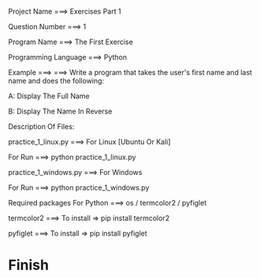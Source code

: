 Project Name ===> Exercises Part 1

Question Number ===> 1 

Program Name ===> The First Exercise

Programming Language ===> Python

Example ===> ===> Write a program that takes the user's first name and last name and does the following:

A: Display The Full Name

B: Display The Name In Reverse

Description Of Files:

practice_1_linux.py ===> For Linux [Ubuntu Or Kali]

For Run ===> python practice_1_linux.py

practice_1_windows.py ===> For Windows

For Run ===> python practice_1_windows.py

Required packages For Python ===> os / termcolor2 / pyfiglet

termcolor2 ===> To install => pip install termcolor2

pyfiglet ===> To install => pip install pyfiglet

# Finish 
